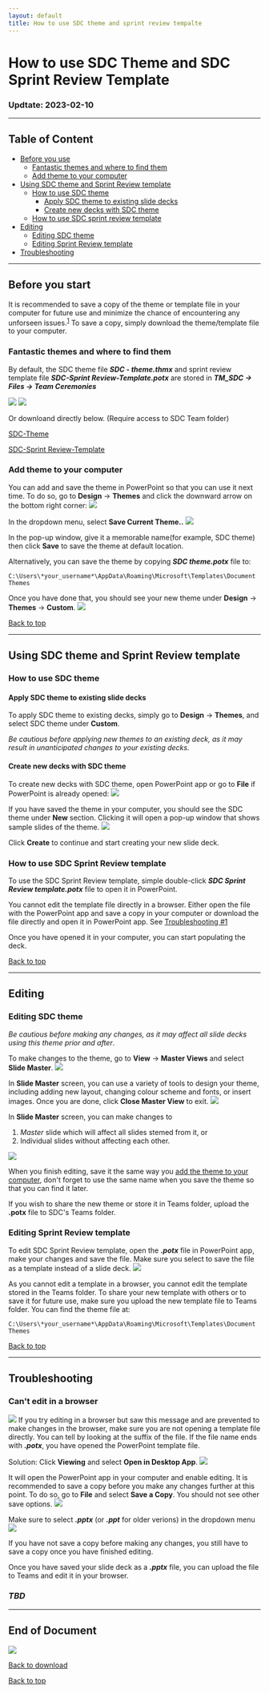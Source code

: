 ```yaml
---
layout: default
title: How to use SDC theme and sprint review tempalte
---
```


# How to use SDC Theme and SDC Sprint Review Template
### Updtate: 2023-02-10

---
## Table of Content
+ [Before you use](#before-you-start)
    + [Fantastic themes and where to find them](#Fantastic-themes-and-where-to-find-them)
    + [Add theme to your computer](#add-theme-to-your-computer)
+ [Using SDC theme and Sprint Review template](#using-sdc-theme-and-sprint-review-template)
    + [How to use SDC theme](#how-to-use-sdc-theme)
        + [Apply SDC theme to existing slide decks](#apply-sdc-theme-to-existing-slide-decks)
        + [Create new decks with SDC theme](#create-new-decks-with-sdc-theme)
    + [How to use SDC sprint review template](#how-to-use-sdc-sprint-review-template)
+ [Editing](#editing)
    + [Editing SDC theme](#editing-sdc-theme)
    + [Editing Sprint Review template](#editing-sprint-review-template)
+ [Troubleshooting](#troubleshooting)

---

## Before you start
It is recommended to save a copy of the theme or template file in your computer for future use and minimize the chance of 
encountering any unforseen issues.<sup>[1](#troubleshooting)</sup>
To save a copy, simply download the theme/template file to your computer.

### Fantastic themes and where to find them

By default, the SDC theme file ***SDC - theme.thmx*** and sprint review template file ***SDC-Sprint Review-Template.potx*** are 
stored in ***TM_SDC -> Files -> Team Ceremonies***

![](image/file_location_1.png)
![](image/file_location_2.png)

Or downloand directly below. (Require access to SDC Team folder)

[SDC-Theme](https://bcgov.sharepoint.com/:u:/t/00108/Eaa3nnuay4lHuE3_EWGUT2kBJE7X_7QMLYnl2-DZex7xFw?e=Ovaa6Q)

[SDC-Sprint Review-Template](https://bcgov.sharepoint.com/:p:/t/00108/EVnDDtpJgqFAgQlGaZOibxwBDxmEaZkwx_sAqTw-uBSpuQ?e=o0oALI)


### Add theme to your computer
You can add and save the theme in PowerPoint so that you can use it next time. To do so, go to **Design** -> **Themes** and click the downward arrow on
the bottom right corner:
![](image/save_theme_1.png)

In the dropdown menu, select **Save Current Theme..**
![](image/save_theme_2.png)

In the pop-up window, give it a memorable name(for example, SDC theme) then click **Save** to save the theme at default location. 

Alternatively, you can save the theme by copying  ***SDC theme.potx*** file to:
```
C:\Users\*your_username*\AppData\Roaming\Microsoft\Templates\Document Themes
```

Once you have done that, you should see your new theme under **Design** -> **Themes** -> **Custom**.
![](image/theme_saved.png)


[Back to top][1]

[1]: #table-of-content

---


## Using SDC theme and Sprint Review template


### How to use SDC theme

#### Apply SDC theme to existing slide decks
To apply SDC theme to existing decks, simply go to **Design** -> **Themes**, and select SDC theme under **Custom**.

*Be cautious before applying new themes to an existing deck, as it may result in unanticipated changes to your existing decks.*

#### Create new decks with SDC theme
To create new decks with SDC theme, open PowerPoint app or go to **File** if PowerPoint is already opened:
![](image/create_new_1.png)

If you have saved the theme in your computer, you should see the SDC theme under **New** section. Clicking it will open a pop-up window that shows sample slides of the theme.
![](image/create_new_2.png)

Click **Create** to continue and start creating your new slide deck.

### How to use SDC Sprint Review template
To use the SDC Sprint Review template, simple double-click ***SDC Sprint Review template.potx*** file to open it in PowerPoint.

You cannot edit the template file directly in a browser. Either open the file with the PowerPoint app and save a copy in your
computer or download the file directly and open it in PowerPoint app. See [Troubleshooting #1](#cant-edit-in-a-browser)

Once you have opened it in your computer, you can start populating the deck.


[Back to top][1]


---

## Editing

### Editing SDC theme
*Be cautious before making any changes, as it may affect all slide decks using this theme prior and after*.

To make changes to the theme, go to **View** -> **Master Views** and select **Slide Master**.
![](image/edit_theme_1.png)

In **Slide Master** screen, you can use a variety of tools to design your theme, including adding new layout, changing colour
scheme and fonts, or insert images. Once you are done, click **Close Master View** to exit.
![](image/edit_theme_toolbar.png)

In **Slide Master** screen, you can make changes to

1. *Master* slide which will affect all slides stemed from it, or
1. Individual slides without affecting each other.

![](image/slide_master.png)

When you finish editing, save it the same way you [add the theme to your computer](#add-theme-to-your-computer), don't forget
to use the same name when you save the theme so that you can find it later.

If you wish to share the new theme or store it in Teams folder, upload the **.potx** file to SDC's Teams folder.

### Editing Sprint Review template

To edit SDC Sprint Review template, open the ***.potx*** file in PowerPoint app, make your changes and save the file. Make sure
you select  to save the file as a template instead of a slide deck. 
![](image/save_template.png)

As you cannot edit a template in a browser, you cannot edit the template stored in the Teams folder. To share your new template
with others or to save it for future use, make sure you upload the new template file to Teams folder. You can find the theme file
at:
```
C:\Users\*your_username*\AppData\Roaming\Microsoft\Templates\Document Themes
```



[Back to top][1]


---


## Troubleshooting
### Can't edit in a browser
![](image/cant_edit_in_browser.png)
If you try editing in a browser but saw this message and are prevented to make changes in the browser, make sure you are not opening a template file directly. 
You can tell by looking at the suffix of the file. If the file name ends with ***.potx***, you have opened the PowerPoint template file.

Solution: Click **Viewing** and select **Open in Desktop App**.
![](image/open_in_app.png)

It will open the PowerPoint app in your computer and enable editing. It is recommended to save a copy before you make any changes further at this point.
To do so, go to **File** and select **Save a Copy**. You should not see other save options.
![](image/save_a_copy.png)

Make sure to select ***.pptx*** (or ***.ppt*** for older verions) in the dropdown menu
![](image/save_as_pptx.png)

If you have not save a copy before making any changes, you still have to save a copy once you have finished editing.

Once you have saved your slide deck as a ***.pptx*** file, you can upload the file to Teams and edit it in your browser.

[comment]: # (Thank you Jenn and Laurel for reporting to this issue)

### *TBD*

[comment]: # (populate this section along the way)

---

## End of Document

![](image/bcmark.png)


[Back to download][2]

[Back to top][1]


[2]: #fantastic-themes-and-where-to-find-them